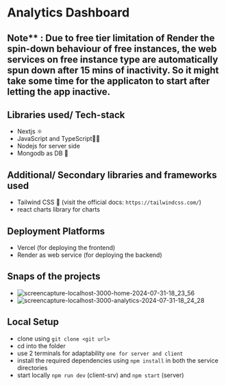 # Analytics Dashboard

## Note** : Due to free tier limitation of Render the spin-down behaviour of free instances, the web services on free instance type are automatically spun down after 15 mins of inactivity. So it might take some time for the applicaton to start after letting the app inactive.

## Libraries used/ Tech-stack
- Nextjs ⚛️
- JavaScript and TypeScript🧑‍💻
- Nodejs for server side 
- Mongodb as DB 🌿

## Additional/ Secondary libraries and frameworks used
- Tailwind CSS 💨 (visit the official docs: `https://tailwindcss.com/`)
- react charts library for charts 

## Deployment Platforms
- Vercel (for deploying the frontend)
- Render as web service (for deploying the backend)

## Snaps of the projects
- ![screencapture-localhost-3000-home-2024-07-31-18_23_56](https://github.com/user-attachments/assets/e7c21496-113e-401e-8c31-7717e9c7ff14)
- ![screencapture-localhost-3000-analytics-2024-07-31-18_24_28](https://github.com/user-attachments/assets/7914c01f-fb7d-4bbc-b273-e7f56f0ed0c3)

## Local Setup
- clone using `git clone <git url>`
- cd into the folder
- use 2 terminals for adaptability  `one for server and client`
- install the required dependencies using `npm install` in both the service directories
- start locally `npm run dev` (client-srv) and `npm start` (server)



